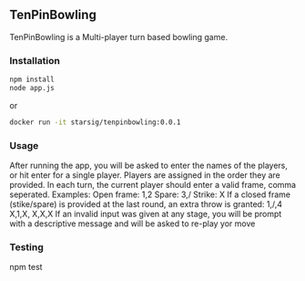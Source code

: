 ## TenPinBowling

TenPinBowling is a Multi-player turn based bowling game.

### Installation

```bash
npm install
node app.js
```
or

```bash
docker run -it starsig/tenpinbowling:0.0.1
```

### Usage

After running the app, you will be asked to enter the names of the players, or hit enter
for a single player.
Players are assigned in the order they are provided. In each turn, the current
player should enter a valid frame, comma seperated.
Examples:
Open frame: 1,2
Spare: 3,/
Strike: X
If a closed frame (stike/spare) is provided at the last round, an extra throw is granted: 1,/,4 X,1,X, X,X,X
If an invalid input was given at any stage, you will be prompt with a descriptive message and will be asked to re-play yor move


### Testing

npm test